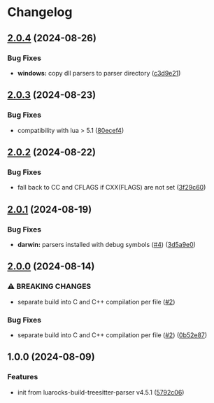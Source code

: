# Changelog

## [2.0.4](https://github.com/nvim-neorocks/luarocks-build-treesitter-parser-cpp/compare/v2.0.3...v2.0.4) (2024-08-26)


### Bug Fixes

* **windows:** copy dll parsers to parser directory ([c3d9e21](https://github.com/nvim-neorocks/luarocks-build-treesitter-parser-cpp/commit/c3d9e214330146d68b2d9b8e341ac38490defecb))

## [2.0.3](https://github.com/nvim-neorocks/luarocks-build-treesitter-parser-cpp/compare/v2.0.2...v2.0.3) (2024-08-23)


### Bug Fixes

* compatibility with lua &gt; 5.1 ([80ecef4](https://github.com/nvim-neorocks/luarocks-build-treesitter-parser-cpp/commit/80ecef412c2595dac9a6ffb9f5bc188a238c5a6a))

## [2.0.2](https://github.com/nvim-neorocks/luarocks-build-treesitter-parser-cpp/compare/v2.0.1...v2.0.2) (2024-08-22)


### Bug Fixes

* fall back to CC and CFLAGS if CXX(FLAGS) are not set ([3f29c60](https://github.com/nvim-neorocks/luarocks-build-treesitter-parser-cpp/commit/3f29c60435fbd75ceaf377cbf05beb8a8fe8254b))

## [2.0.1](https://github.com/nvim-neorocks/luarocks-build-treesitter-parser-cpp/compare/v2.0.0...v2.0.1) (2024-08-19)


### Bug Fixes

* **darwin:** parsers installed with debug symbols ([#4](https://github.com/nvim-neorocks/luarocks-build-treesitter-parser-cpp/issues/4)) ([3d5a9e0](https://github.com/nvim-neorocks/luarocks-build-treesitter-parser-cpp/commit/3d5a9e0aec15610713fdfdfbd73b6bcb14320ec7))

## [2.0.0](https://github.com/nvim-neorocks/luarocks-build-treesitter-parser-cpp/compare/v1.0.0...v2.0.0) (2024-08-14)


### ⚠ BREAKING CHANGES

* separate build into C and C++ compilation per file ([#2](https://github.com/nvim-neorocks/luarocks-build-treesitter-parser-cpp/issues/2))

### Bug Fixes

* separate build into C and C++ compilation per file ([#2](https://github.com/nvim-neorocks/luarocks-build-treesitter-parser-cpp/issues/2)) ([0b52e87](https://github.com/nvim-neorocks/luarocks-build-treesitter-parser-cpp/commit/0b52e87a63b18cc4e4bf187a16ba181d2199a626))

## 1.0.0 (2024-08-09)


### Features

* init from luarocks-build-treesitter-parser v4.5.1 ([5792c06](https://github.com/nvim-neorocks/luarocks-build-treesitter-parser-cpp/commit/5792c06174e158d7d528bd3caddd461c8ac86f62))
